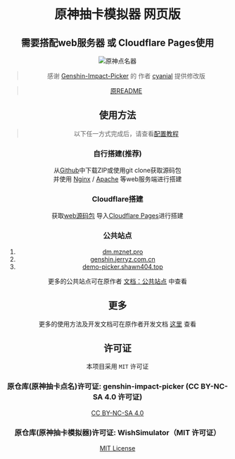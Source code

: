 <div align="center">

# 原神抽卡模拟器 网页版
<h2>需要搭配web服务器 或 Cloudflare Pages使用</h2>

![原神点名器](https://stats.deeptrain.net/repo/zhou-hack/GachaPicker/?theme=dark)

> 感谢 [Genshin-Impact-Picker](https://github.com/cyanial/genshin-impact-picker) 的 作者 [cyanial](https://github.com/cyanial) 提供修改版

> [原README](./PREADME.md) 

## 使用方法

>以下任一方式完成后，请查看[配置教程](http://docs.mznet.pro/users/configure)

### 自行搭建(推荐)

从[Github](https://github.com/zhou-hack/GachaPicker)中下载ZIP或使用git clone获取源码包<br/>
并使用 [Nginx](https://nginx.org) / [Apache](https://httpd.apache.org/download.cgi) 等web服务端进行搭建

### Cloudflare搭建
获取[web源码包](https://github.com/zhou-hack/GachaPicker) 导入[Cloudflare Pages](https://pages.cloudflare.com/)进行搭建


### 公共站点

1. [dm.mznet.pro](https://dm.mznet.pro)
2. [genshin.jerryz.com.cn](https://genshin.jerryz.com.cn/)
3. [demo-picker.shawn404.top](https://demo-picker.shawn404.top)

更多的公共站点可在原作者 [文档：公共站点](http://docs.mznet.pro/users/public) 中查看

## 更多

更多的使用方法及开发文档可在原作者开发文档 [这里](http://docs.mznet.pro) 查看

## 许可证

本项目采用 `MIT` 许可证

### 原仓库(原神抽卡点名)许可证: genshin-impact-picker (CC BY-NC-SA 4.0 许可证)
[CC BY-NC-SA 4.0](./CC_BY-NC-SA_4.0)

### 原仓库(原神抽卡模拟器)许可证: WishSimulator（MIT 许可证）
[MIT License](./MIT)